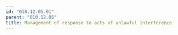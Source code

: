 ```yaml
---
id: "010.12.05.01"
parent: "010.12.05"
title: Management of response to acts of unlawful interference
---
```

